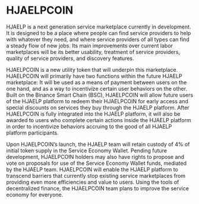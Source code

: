 # HJAELPCOIN

HJAELP is a next generation service marketplace currently in development. It is designed to be a place where people can find service providers to help with
whatever they need, and where service providers of all types can find a steady flow of new jobs. Its main improvements over current labor marketplaces will be its better usability, treatment of service providers, quality of service providers, and discovery features. 

HJAELPCOIN is a new utility token that will underpin this marketplace. HJAELPCOIN will primarily have two functions within the future HJAELP marketplace: It will be used as a means of payment between users on the one hand, and as a way to incentivize certain user behaviors on the other. Built on the Binance Smart Chain (BSC), HJAELPCOIN will allow future users of the HJAELP platform to redeem their HJAELPCOIN for early access and special discounts on services they buy through the HJAELP platform. After HJAELPCOIN is fully integrated into the HJAELP platform, it will also be awarded to users who complete certain actions inside the HJAELP platform in order to incentivize behaviors accruing to the good of all HJAELP platform participants. 

Upon HJAELPCOIN’s launch, the HJAELP team will retain custody of 4% of initial token supply in the Service Economy Wallet. Pending future development, HJAELPCOIN holders may also have rights to propose and vote on proposals for use of the Service Economy Wallet funds, mediated by the HJAELP team. HJAELPCOIN will enable the HJAELP platform to transcend barriers that currently stop existing service marketplaces from providing even more efficiencies and value to users. Using the tools of decentralized finance, the HJAELPCOIN team plans to improve the service economy for everyone.
